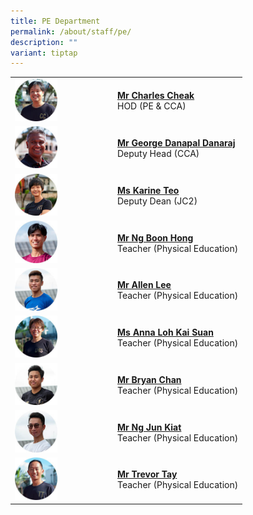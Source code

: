```yaml
---
title: PE Department
permalink: /about/staff/pe/
description: ""
variant: tiptap
---
```

<table style="minWidth: 50px">
<colgroup>
<col>
<col>
</colgroup>
<tbody>
<tr>
<td rowspan="1" colspan="1"><a class="isomer-image-wrapper" href="mailto:charles.cheak@ejc.edu.sg"><img style="width: 45%;" height="auto" width="100%" alt="" src="/images/Staff/pe-charles-cheak_s.jpg"></a>
</td>
<td rowspan="1" colspan="1">
<p><strong><a href="mailto:charles.cheak@ejc.edu.sg" rel="noopener noreferrer nofollow" target="_blank">Mr Charles Cheak</a></strong>
<br>HOD (PE &amp; CCA)</p>
</td>
</tr>
<tr>
<td rowspan="1" colspan="1"><a class="isomer-image-wrapper" href="mailto:george.danapal@ejc.edu.sg"><img style="width: 45%;" height="auto" width="100%" src="/images/Staff/PE-George-Danapal_s.jpg"></a>
</td>
<td rowspan="1" colspan="1">
<p><strong><a href="mailto:george.danapal@ejc.edu.sg" rel="noopener noreferrer nofollow" target="_blank">Mr George Danapal Danaraj</a></strong>
<br>Deputy Head (CCA)</p>
</td>
</tr>
<tr>
<td rowspan="1" colspan="1"><a class="isomer-image-wrapper" href="mailto:karine.teo@ejc.edu.sg"><img style="width: 45%;" height="auto" width="100%" src="/images/Staff/PE-Karine-Teo_s.jpg"></a>
</td>
<td rowspan="1" colspan="1">
<p><strong><a href="mailto:karine.teo@ejc.edu.sg" rel="noopener noreferrer nofollow" target="_blank">Ms Karine Teo</a></strong>
<br>Deputy Dean (JC2)</p>
</td>
</tr>
<tr>
<td rowspan="1" colspan="1"><a class="isomer-image-wrapper" href="mailto:ng.boon.hong@ejc.edu.sg"><img style="width: 45%;" height="auto" width="100%" src="/images/Staff/PE-Ng-Boon-Hong_s.jpg"></a>
</td>
<td rowspan="1" colspan="1">
<p><strong><a href="mailto:ng.boon.hong@ejc.edu.sg" rel="noopener noreferrer nofollow" target="_blank">Mr Ng Boon Hong</a></strong>
<br>Teacher (Physical Education)</p>
</td>
</tr>
<tr>
<td rowspan="1" colspan="1"><a class="isomer-image-wrapper" href="mailto:allen.lee@ejc.edu.sg"><img style="width: 45%;" height="auto" width="100%" src="/images/Staff/PE-Allen-Lee_s.jpg"></a>
</td>
<td rowspan="1" colspan="1">
<p><strong><a href="mailto:allen.lee@ejc.edu.sg" rel="noopener noreferrer nofollow" target="_blank">Mr Allen Lee</a></strong>
<br>Teacher (Physical Education)</p>
</td>
</tr>
<tr>
<td rowspan="1" colspan="1"><a class="isomer-image-wrapper" href="mailto:loh.kai.suan@ejc.edu.sg"><img style="width: 45%;" height="auto" width="100%" src="/images/Staff/PE-Loh-Kai-Suan_s2.jpg"></a>
</td>
<td rowspan="1" colspan="1">
<p><strong><a href="mailto:loh.kai.suan@ejc.edu.sg" rel="noopener noreferrer nofollow" target="_blank">Ms Anna Loh Kai Suan</a></strong>
<br>Teacher (Physical Education)</p>
</td>
</tr>
<tr>
<td rowspan="1" colspan="1"><a class="isomer-image-wrapper" href="mailto:bryan.chan@ejc.edu.sg"><img style="width: 45%;" height="auto" width="100%" src="/images/Staff/PE-Bryan-Chan_s.jpg"></a>
</td>
<td rowspan="1" colspan="1">
<p><strong><a href="mailto:bryan.chan@ejc.edu.sg" rel="noopener noreferrer nofollow" target="_blank">Mr Bryan Chan</a></strong>
<br>Teacher (Physical Education)</p>
</td>
</tr>
<tr>
<td rowspan="1" colspan="1"><a class="isomer-image-wrapper" href="mailto:ng.jun.kiat@ejc.edu.sg"><img style="width: 45%;" height="auto" width="100%" src="/images/Staff/PE-Ng-Jun-Kiat_s.jpg"></a>
</td>
<td rowspan="1" colspan="1">
<p><strong><a href="mailto:ng.jun.kiat@ejc.edu.sg" rel="noopener noreferrer nofollow" target="_blank">Mr Ng Jun Kiat</a></strong>
<br>Teacher (Physical Education)</p>
</td>
</tr>
<tr>
<td rowspan="1" colspan="1"><a class="isomer-image-wrapper" href="mailto:trevor.tay@ejc.edu.sg"><img style="width: 45%;" height="auto" width="100%" src="/images/Staff/PE-Trevor-Tay_s-1.jpg"></a>
</td>
<td rowspan="1" colspan="1">
<p><strong><a href="mailto:trevor.tay@ejc.edu.sg" rel="noopener noreferrer nofollow" target="_blank">Mr Trevor Tay</a></strong>
<br>Teacher (Physical Education)</p>
</td>
</tr>
</tbody>
</table>
<p></p>
